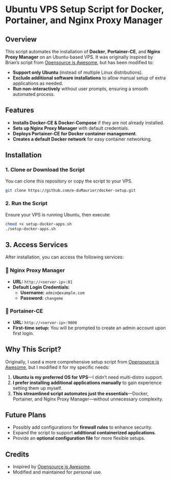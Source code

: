 # Ubuntu VPS Setup Script for Docker, Portainer, and Nginx Proxy Manager

## Overview
This script automates the installation of **Docker**, **Portainer-CE**, and **Nginx Proxy Manager** on an Ubuntu-based VPS. It was originally inspired by Brian’s script from [Opensource is Awesome](https://wiki.opensourceisawesome.com), but has been modified to:
- **Support only Ubuntu** (instead of multiple Linux distributions).
- **Exclude additional software installations** to allow manual setup of extra applications as needed.
- **Run non-interactively** without user prompts, ensuring a smooth automated process.

## Features
- **Installs Docker-CE & Docker-Compose** if they are not already installed.
- **Sets up Nginx Proxy Manager** with default credentials.
- **Deploys Portainer-CE for Docker container management**.
- **Creates a default Docker network** for easy container networking.

## Installation
### 1. Clone or Download the Script
You can clone this repository or copy the script to your VPS.
```bash
git clone https://github.com/e-duMaurier/docker-setup.git
```

### 2. Run the Script
Ensure your VPS is running Ubuntu, then execute:

```bash
chmod +x setup-docker-apps.sh
./setup-docker-apps.sh
```

## 3. Access Services
After installation, you can access the following services:

### 🔹 Nginx Proxy Manager
- **URL:** `http://<server-ip>:81`
- **Default Login Credentials:**
  - **Username:** `admin@example.com`
  - **Password:** `changeme`

### 🔹 Portainer-CE
- **URL:** `http://<server-ip>:9000`
- **First-time setup:** You will be prompted to create an admin account upon first login.

## Why This Script?
Originally, I used a more comprehensive setup script from [Opensource is Awesome](https://wiki.opensourceisawesome.com), but I modified it for my specific needs:
1. **Ubuntu is my preferred OS for VPS**—I didn’t need multi-distro support.
2. **I prefer installing additional applications manually** to gain experience setting them up myself.
3. **This streamlined script automates just the essentials**—Docker, Portainer, and Nginx Proxy Manager—without unnecessary complexity.

## Future Plans
- Possibly add configurations for **firewall rules** to enhance security.
- Expand the script to support **additional containerized applications**.
- Provide an **optional configuration file** for more flexible setups.

## Credits
- Inspired by [Opensource is Awesome](https://wiki.opensourceisawesome.com).
- Modified and maintained for personal use.
